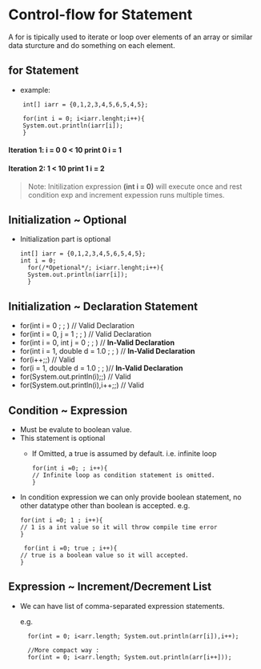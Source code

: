 # Control-flow for Statement

A for is tipically used to iterate or loop over elements of an array or similar data sturcture and do something on each element.

## for Statement
  
  - example:
  ```
      int[] iarr = {0,1,2,3,4,5,6,5,4,5};
      
      for(int i = 0; i<iarr.lenght;i++){
      System.out.println(iarr[i]);
      }
```

#### Iteration 1:  i = 0    0 < 10    print 0  i = 1
#### Iteration 2:           1 < 10    print 1  i = 2

> Note: Initilization expression **(int i = 0)** will execute once and rest condition exp and increment expession runs multiple times.

## Initialization ~ Optional

- Initialization part is optional
    ```
    int[] iarr = {0,1,2,3,4,5,6,5,4,5};
    int i = 0;  
      for(/*Opetional*/; i<iarr.lenght;i++){
      System.out.println(iarr[i]);
      }
    ```
## Initialization ~ Declaration Statement

  - for(int i = 0 ; ; ) // Valid Declaration
  - for(int i = 0, j = 1 ; ; ) // Valid Declaration
  - for(int i = 0, int j = 0 ; ; ) // **In-Valid Declaration**
  - for(int i = 1, double d = 1.0 ; ; )  // **In-Valid Declaration**
  - for(i++;;) // Valid
  - for(i = 1, double d = 1.0 ; ; )// **In-Valid Declaration**
  - for(System.out.println(i);;) // Valid
  - for(System.out.println(i),i++;;) // Valid
  
## Condition ~ Expression

  - Must be evalute to boolean value.
  - This statement is optional 
    - If Omitted, a true is assumed by default. i.e. infinite loop
    
      ```
      for(int i =0; ; i++){
      // Infinite loop as condition statement is omitted.
      }
      ```
  - In condition expression we can only provide boolean statement, no other datatype other than boolean is accepted. 
    e.g.
      ```
      for(int i =0; 1 ; i++){
      // 1 is a int value so it will throw compile time error
      }
      
       for(int i =0; true ; i++){
      // true is a boolean value so it will accepted.
      }
      ```
  ## Expression ~ Increment/Decrement List
  
  - We can have list of comma-separated expression statements.
  
    e.g. 
      ```
        for(int = 0; i<arr.length; System.out.println(arr[i]),i++);
        
        //More compact way :
        for(int = 0; i<arr.length; System.out.println(arr[i++]));
      ```
